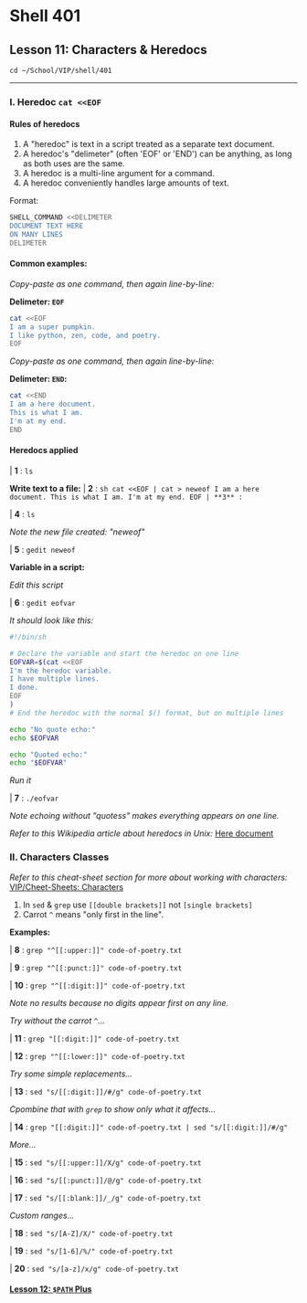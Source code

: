 # Shell 401
## Lesson 11: Characters & Heredocs

`cd ~/School/VIP/shell/401`

___

### I. Heredoc `cat <<EOF`

#### Rules of heredocs
1. A "heredoc" is text in a script treated as a separate text document.
2. A heredoc's "delimeter" (often 'EOF' or 'END') can be anything, as long as both uses are the same.
3. A heredoc is a multi-line argument for a command.
4. A heredoc conveniently handles large amounts of text.

Format:
```sh
SHELL_COMMAND <<DELIMETER
DOCUMENT TEXT HERE
ON MANY LINES
DELIMETER
```

#### Common examples:

*Copy-paste as one command, then again line-by-line:*

**Delimeter: `EOF`**
```sh
cat <<EOF
I am a super pumpkin.
I like python, zen, code, and poetry.
EOF
```

*Copy-paste as one command, then again line-by-line:*

**Delimeter: `END`:**
```sh
cat <<END
I am a here document.
This is what I am.
I'm at my end.
END
```

#### Heredocs applied

| **1** : `ls`

**Write text to a file:**
| **2** : ```sh
cat <<EOF | cat > neweof
I am a here document.
This is what I am.
I'm at my end.
EOF
| **3** : ```

| **4** : `ls`

*Note the new file created: "neweof"*

| **5** : `gedit neweof`

**Variable in a script:**

*Edit this script*

| **6** : `gedit eofvar`

*It should look like this:*

```sh
#!/bin/sh

# Declare the variable and start the heredoc on one line
EOFVAR=$(cat <<EOF
I'm the heredoc variable.
I have multiple lines.
I done.
EOF
)
# End the heredoc with the normal $() format, but on multiple lines

echo "No quote echo:"
echo $EOFVAR

echo "Quoted echo:"
echo "$EOFVAR"
```

*Run it*

| **7** : `./eofvar`

*Note echoing without "quotess" makes everything appears on one line.*

*Refer to this Wikipedia article about heredocs in Unix:* [Here document](https://en.wikipedia.org/wiki/Here_document#Unix_shells)

### II. Characters Classes

*Refer to this cheat-sheet section for more about working with characters:* [VIP/Cheet-Sheets: Characters](https://github.com/inkVerb/VIP/blob/master/Cheat-Sheets/Characters.md)

1. In `sed` & `grep` use `[[double brackets]]` not `[single brackets]`
2. Carrot `^` means "only first in the line".

**Examples:**

| **8** : `grep "^[[:upper:]]" code-of-poetry.txt`

| **9** : `grep "^[[:punct:]]" code-of-poetry.txt`

| **10** : `grep "^[[:digit:]]" code-of-poetry.txt`

*Note no results because no digits appear first on any line.*

*Try without the carrot `^`...*

| **11** : `grep "[[:digit:]]" code-of-poetry.txt`

| **12** : `grep "^[[:lower:]]" code-of-poetry.txt`

*Try some simple replacements...*

| **13** : `sed "s/[[:digit:]]/#/g" code-of-poetry.txt`

*Cpombine that with `grep` to show only what it affects...*

| **14** : `grep "[[:digit:]]" code-of-poetry.txt | sed "s/[[:digit:]]/#/g"`

*More...*

| **15** : `sed "s/[[:upper:]]/X/g" code-of-poetry.txt`

| **16** : `sed "s/[[:punct:]]/@/g" code-of-poetry.txt`

| **17** : `sed "s/[[:blank:]]/_/g" code-of-poetry.txt`

*Custom ranges...*

| **18** : `sed "s/[A-Z]/X/" code-of-poetry.txt`

| **19** : `sed "s/[1-6]/%/" code-of-poetry.txt`

| **20** : `sed "s/[a-z]/x/g" code-of-poetry.txt`

#### [Lesson 12: `$PATH` Plus](https://github.com/inkVerb/vip/blob/master/401-shell/Lesson-12.md)
